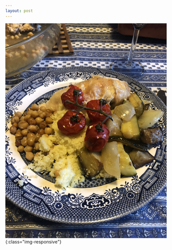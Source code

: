 ```yaml
---
layout: post
---
```


![image-title-here](/assets/images/roast_chicken.jpg){:class="img-responsive"}
